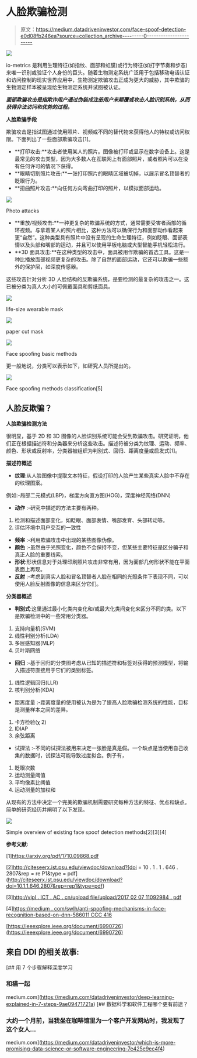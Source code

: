 # 人脸欺骗检测

> 原文：<https://medium.datadriveninvestor.com/face-spoof-detection-e0d08fb246ea?source=collection_archive---------0----------------------->

[![](img/1e7bec8becfff8256dd1dbcd356172a8.png)](http://www.track.datadriveninvestor.com/1B9E)

io-metrics 是利用生理特征(如指纹、面部和虹膜)或行为特征(如打字节奏和步态)来唯一识别或验证个人身份的巨头。随着生物测定系统广泛用于包括移动电话认证和访问控制的现实世界应用中，生物测定欺骗攻击正成为更大的威胁，其中欺骗的生物测定样本被呈现给生物测定系统并试图被认证。

***面部欺骗攻击是指欺诈用户通过伪装成注册用户来颠覆或攻击人脸识别系统，从而获得非法访问和优势的过程。***

**人脸欺骗手段**

欺骗攻击是指试图通过使用照片、视频或不同的替代物来获得他人的特权或访问权限。下面列出了一些面部欺骗攻击[1]。

*   **打印攻击:**攻击者使用某人的照片。图像被打印或显示在数字设备上。这是最常见的攻击类型，因为大多数人在互联网上有面部照片，或者照片可以在没有任何许可的情况下获得。
*   **眼睛切割照片攻击:**一张打印照片的眼睛区域被切掉，以展示冒名顶替者的眨眼行为。
*   **扭曲照片攻击:**向任何方向弯曲打印的照片，以模拟面部运动。

![](img/5a88f4a65acf9a6d19171c454953fc3f.png)

Photo attacks

*   **重放/视频攻击:**一种更复杂的欺骗系统的方式，通常需要受害者面部的循环视频。与拿着某人的照片相比，这种方法可以确保行为和面部动作看起来更“自然”。这种类型具有照片中没有呈现的生命生理特征，例如眨眼、面部表情以及头部和嘴部的运动，并且可以使用平板电脑或大型智能手机轻松进行。
*   **3D 面具攻击:**在这种类型的攻击中，面具被用作欺骗的首选工具。这是一种比播放面部视频更复杂的攻击。除了自然的面部运动，它还可以欺骗一些额外的保护层，如深度传感器。

这些攻击针对分析 3D 人脸结构的反欺骗系统，是要检测的最复杂的攻击之一。这已被分类为真人大小的可佩戴面具和剪纸面具。

![](img/43cb4bc8a97652d2d2a3274836513dd0.png)

life-size wearable mask

![](img/760c01b4c46ace513c79f69b7636d4a5.png)

paper cut mask

![](img/cd747da5551e3e3bf52cc9dfcc0ef3df.png)

Face spoofing basic methods

更一般地说，分类可以表示如下，如研究人员所提出的。

![](img/17858050bcfbf5112a838f798e5cff82.png)

Face spoofing methods classification[5]

## **人脸反欺骗？**

**人脸欺骗检测方法**

很明显，基于 2D 和 3D 图像的人脸识别系统可能会受到欺骗攻击。研究证明，他们正在根据描述符和分类器来分析这些攻击。描述符被分类为纹理、运动、频率、颜色、形状或反射率，分类器被组织为判别式、回归、距离度量或启发式[1]。

**描述符概述**

*   **纹理**:从人脸图像中提取文本特征，假设打印的人脸产生某些真实人脸中不存在的纹理图案。

例如:-局部二元模式(LBP)，梯度方向直方图(HOG)，深度神经网络(DNN)

*   **动作** :-研究中描述的方法主要有两种。

1.  检测和描述面部变化，如眨眼、面部表情、嘴部发育、头部转动等。
2.  评估环境中用户交互的一致性

*   **频率** :-利用欺骗攻击中出现的某些图像伪像。
*   **颜色** :-虽然由于光照变化，颜色不会保持不变，但某些主要特征是区分骗子和真正人脸的重要线索。
*   **形状**:形状信息对于处理印刷照片攻击非常有用，因为面部几何形状不能在平面表面上再现。
*   **反射** :-考虑到真实人脸和冒名顶替者人脸在相同的光照条件下表现不同，可以使用人脸反射图像的信息来区分它们。

**分类器概述**

*   **判别式**:这里通过最小化类内变化和/或最大化类间变化来区分不同的类。以下是欺骗检测中的一些常用分类器。

1.  支持向量机(SVM)
2.  线性判别分析(LDA)
3.  多层感知器(MLP)
4.  贝叶斯网络

*   **回归** :-基于回归的分类图考虑从已知的描述符和标签对获得的预测模型，将输入描述符直接用于它们的类别标签。

1.  线性逻辑回归(LLR)
2.  核判别分析(KDA)

*   距离度量 :-距离度量的使用被认为是为了提高人脸欺骗检测系统的性能，目标是测量样本之间的差异。

1.  卡方检验(χ 2)
2.  IDIAP
3.  余弦距离

*   试探法 :-不同的试探法被用来决定一张脸是真是假。一个缺点是当使用自己收集的数据时，试探法可能导致过度拟合。例子有，

1.  眨眼次数
2.  运动测量阈值
3.  平均像素比阈值
4.  运动测量的加权和

从现有的方法中决定一个完美的欺骗机制需要研究每种方法的特征、优点和缺点。简单的研究经历并阐明了以下发现。

![](img/0009786ae7063e55897a702a15d97af7.png)

Simple overview of existing face spoof detection methods[2][3][4]

**参考文献:**

[1]https://arxiv.org/pdf/1710.09868.pdf

[2]http://citeseerx.ist.psu.edu/viewdoc/download?[doi = 10 . 1 . 1 . 646 . 2807&rep = re P1&type = pdf](http://citeseerx.ist.psu.edu/viewdoc/download?doi=10.1.1.646.2807&rep=rep1&type=pdf)

[3][http://vipl . ICT . AC . cn/upload file/upload/2017 02 07 11092984 . pdf](http://vipl.ict.ac.cn/uploadfile/upload/2017020711092984.pdf)

[4][https://medium . com/swlh/anti-spoofing-mechanisms-in-face-recognition-based-on-dnn-586011 CCC 416](https://medium.com/swlh/anti-spoofing-mechanisms-in-face-recognition-based-on-dnn-586011ccc416)

[https://ieeexplore.ieee.org/document/6990726](https://ieeexplore.ieee.org/document/6990726)

## 来自 DDI 的相关故事:

[](https://medium.com/datadriveninvestor/deep-learning-explained-in-7-steps-9ae09471721a) [## 用 7 个步骤解释深度学习

### 和猫一起

medium.com](https://medium.com/datadriveninvestor/deep-learning-explained-in-7-steps-9ae09471721a) [](https://medium.com/datadriveninvestor/which-is-more-promising-data-science-or-software-engineering-7e425e9ec4f4) [## 数据科学和软件工程哪个更有前途？

### 大约一个月前，当我坐在咖啡馆里为一个客户开发网站时，我发现了这个女人…

medium.com](https://medium.com/datadriveninvestor/which-is-more-promising-data-science-or-software-engineering-7e425e9ec4f4)